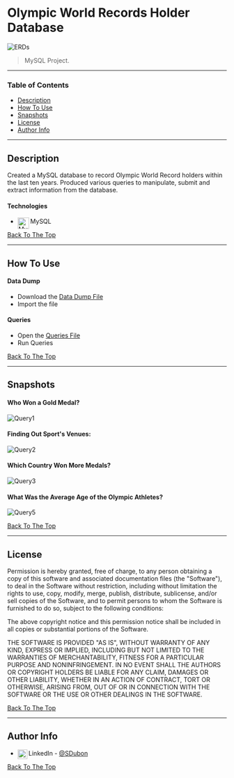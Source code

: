 # Olympic World Records Holder Database

![ERDs](https://user-images.githubusercontent.com/61334264/131787558-a59c4ab6-d379-43d5-a19c-e32b321002e9.png)

> MySQL Project.

---

### Table of Contents

- [Description](#description)
- [How To Use](#how-to-use)
- [Snapshots](#snapshots)
- [License](#license)
- [Author Info](#author-info)

---

## Description

Created a MySQL database to record Olympic World Record holders within the last ten years. Produced various queries to manipulate, submit and extract information from the database.


#### Technologies

- <img align="left" alt="MySQL" width="26px" src="https://user-images.githubusercontent.com/61334264/131727117-afaeaa45-b732-4af9-a321-b72669bc3bb5.png" /> MySQL


[Back To The Top](#olympic-world-records-holder)

---

## How To Use

#### Data Dump
- Download the [Data Dump File](https://github.com/SteveDubon/olympicWorldRecordHolder/blob/master/Dump20180510.sql)
- Import the file 


#### Queries
- Open the [Queries File](https://github.com/SteveDubon/olympicWorldRecordHolder/blob/master/Final%20Queries%20Final%20Version.sql)
- Run Queries


[Back To The Top](#olympic-world-records-holder)

---

## Snapshots

#### Who Won a Gold Medal?
![Query1](https://user-images.githubusercontent.com/61334264/131785791-da55d3b9-bad6-409b-8b91-47f4ce6f847d.jpg)
<br />
#### Finding Out Sport's Venues:
![Query2](https://user-images.githubusercontent.com/61334264/131785978-e89e60df-e2b2-41fe-98a9-17d1d5d72897.jpg)
<br />
#### Which Country Won More Medals?
![Query3](https://user-images.githubusercontent.com/61334264/131786149-58046122-5e1b-4433-8616-b0a2bfdc017a.jpg)
<br />
#### What Was the Average Age of the Olympic Athletes?
![Query5](https://user-images.githubusercontent.com/61334264/131786399-b7e0788c-3ec3-40d0-aceb-f09a67c3a44f.jpg)




[Back To The Top](#olympic-world-records-holder)

---

## License

Permission is hereby granted, free of charge, to any person obtaining a copy
of this software and associated documentation files (the "Software"), to deal
in the Software without restriction, including without limitation the rights
to use, copy, modify, merge, publish, distribute, sublicense, and/or sell
copies of the Software, and to permit persons to whom the Software is
furnished to do so, subject to the following conditions:

The above copyright notice and this permission notice shall be included in all
copies or substantial portions of the Software.

THE SOFTWARE IS PROVIDED "AS IS", WITHOUT WARRANTY OF ANY KIND, EXPRESS OR
IMPLIED, INCLUDING BUT NOT LIMITED TO THE WARRANTIES OF MERCHANTABILITY,
FITNESS FOR A PARTICULAR PURPOSE AND NONINFRINGEMENT. IN NO EVENT SHALL THE
AUTHORS OR COPYRIGHT HOLDERS BE LIABLE FOR ANY CLAIM, DAMAGES OR OTHER
LIABILITY, WHETHER IN AN ACTION OF CONTRACT, TORT OR OTHERWISE, ARISING FROM,
OUT OF OR IN CONNECTION WITH THE SOFTWARE OR THE USE OR OTHER DEALINGS IN THE
SOFTWARE.

[Back To The Top](#olympic-world-records-holder)

---

## Author Info


- <img align="left" alt="codeSTACKr | LinkedIn" width="22px" src="https://cdn.jsdelivr.net/npm/simple-icons@v3/icons/linkedin.svg" />LinkedIn - [@SDubon](https://www.linkedin.com/in/sdubon/)

[Back To The Top](#olympic-world-records-holder)
